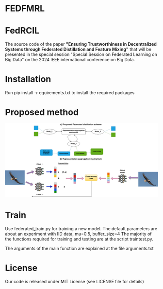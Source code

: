 # FEDFMRL

# FedRCIL

The source code of the paper **"Ensuring Trustworthiness in Decentralized Systems through Federated Distillation and Feature Mixing"** that will be presented in the special session "Special Session on Federated Learning on Big Data" on the 2024 IEEE international conference on Big Data.

# **Installation**

Run pip install -r equirements.txt to install the required packages

# **Proposed method**

![model architecture image](https://github.com/chatzikon/FEDFMRL/blob/main/Alphamix%20diagram.jpg)


# **Train**

Use federated_train.py for training a new model. The default parameters are about an experiment with IID data, mu=0.5, buffer_size=4
The majority of the functions required for training and testing are at the script traintest.py. 

The arguments of the main function are explained at the file arguments.txt



# **License**

Our code is released under MIT License (see LICENSE file for details)
